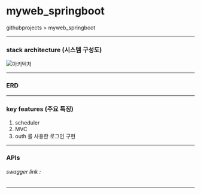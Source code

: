 # myweb_springboot
githubprojects > myweb_springboot

---
### stack architecture (시스템 구성도)

![아키텍처](https://github.com/user-attachments/assets/49baf616-0b4e-471c-8b26-c113abfda984)


---
### ERD
---
### key features (주요 특징)

1. scheduler
2. MVC
3. outh 를 사용한 로그인 구현
---
### APIs
###### swagger link : 

---
